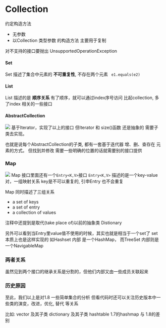 # Collection
约定构造方法
 - 无参数
 - 以Collection 类型参数 的构造方法 主要用于复制

对不支持的接口要抛出 UnsupportedOperationException

#### Set
Set 描述了集合中元素的 **不可重复性**, 不存在两个元素 ` e1.equals(e2)`

#### List
List 描述的是 **顺序关系**
有了顺序，就可以通过index序号访问
比起collection, 多了index 相关的一些接口

#### AbstractCollection
![](http://zpengg.oss-cn-shenzhen.aliyuncs.com/img/542ced3a26aa9b6dda14b5d0de0aa4b3.png)
基于Iterator，实现了以上的接口
但Iterator 和 size()函数 还是抽象的 需要子类去实现。

也就是说每个AbstractCollection的子类, 都有一套基于迭代器 增、删、查存在 元素的方式。
但找到并修改 需要一些明确的位置的话就需要别的接口提供

### Map
![](http://zpengg.oss-cn-shenzhen.aliyuncs.com/img/8a92473914125932eafee58fa4358665.png)
Map 接口里面还有一个`Entry<K,V>`接口
`Entry<K,V>` 描述的是一个key-value对，一组映射关系
key是不可以重复的, 引申Entry 也不会重复

Map 同时描述了三组关系 
 - a set of keys
 - a set of entry
 - a collection of values

注释中还提到是取代(take place of)以前的抽象类 Distionary

另外可以看到当Entry里value值不使用的时候，其实也就是相当于一个set了
set本质上也是这样实现的
如Hashset 内部 是一个HashMap， 而TreeSet 内部则是一个NavigableMap

### 两者关系
虽然见到两个接口的继承关系是分割的，但他们内部又由一些成员关联起来

### 历史原因
至此，我们以上是对1.8 一些简单集合的分析
但看代码时还可以关注历史版本中一些类的演变，改进，优化, 替代 等关系

比如:
vector 及其子类
dictionary 及其子类 hashtable
1.7的hashmap 与 1.8的差别


